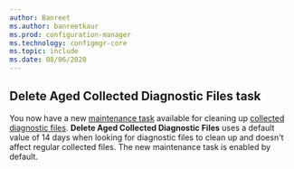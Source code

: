```yaml
---
author: Banreet
ms.author: banreetkaur
ms.prod: configuration-manager
ms.technology: configmgr-core
ms.topic: include
ms.date: 08/06/2020
---
```


## <a name="bkmk_logs"></a> Delete Aged Collected Diagnostic Files task
<!--6503308-->
You now have a new [maintenance task](../../../../servers/manage/maintenance-tasks.md#set-up-maintenance-tasks) available for cleaning up [collected diagnostic files](../../../../clients/manage/client-notification.md#client-diagnostics). **Delete Aged Collected Diagnostic Files** uses a default value of 14 days when looking for diagnostic files to clean up and doesn't affect regular collected files. The new maintenance task is enabled by default.

